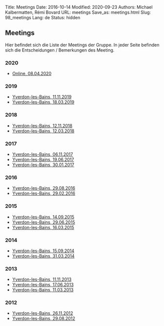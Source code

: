 Title: Meetings
Date: 2016-10-14
Modified: 2020-09-23
Authors: Michael Kalbermatten, Rémi Bovard
URL: meetings
Save_as: meetings.html
Slug: 98_meetings
Lang: de
Status: hidden

## Meetings

Hier befindet sich die Liste der Meetings der Gruppe. In jeder Seite befinden sich die Entscheidungen / Bemerkungen des Meeting.

### 2020

* [Online, 08.04.2020](meeting_minutes/2020-04-08)

### 2019

* [Yverdon-les-Bains, 11.11.2019](meetings/2019-11-11)
* [Yverdon-les-Bains, 18.03.2019](meetings/2019-03-18)

### 2018

* [Yverdon-les-Bains, 12.11.2018](meetings/2018-11-12)
* [Yverdon-les-Bains, 12.03.2018](meetings/2018-03-12)

### 2017

* [Yverdon-les-Bains, 06.11.2017](meetings/2017-11-06)
* [Yverdon-les-Bains, 19.06.2017](meetings/2017-06-19)
* [Yverdon-les-Bains, 30.01.2017](meetings/2017-01-30)

### 2016

* [Yverdon-les-Bains, 29.08.2016](meetings/2016-08-29)
* [Yverdon-les-Bains, 29.02.2016](meetings/2016-02-29)

### 2015

* [Yverdon-les-Bains, 14.09.2015](meetings/2015-09-14)
* [Yverdon-les-Bains, 29.06.2015](meetings/2015-06-29)
* [Yverdon-les-Bains, 16.03.2015](meetings/2015-03-16)

### 2014

* [Yverdon-les-Bains, 15.09.2014](meetings/2014-09-15)
* [Yverdon-les-Bains, 31.03.2014](meetings/2014-03-31)

### 2013

* [Yverdon-les-Bains, 11.11.2013](meetings/2013-11-11)
* [Yverdon-les-Bains, 17.06.2013](meetings/2013-06-17)
* [Yverdon-les-Bains, 11.03.2013](meetings/2013-03-11)

### 2012

* [Yverdon-les-Bains, 26.11.2012](meetings/2012-11-26)
* [Yverdon-les-Bains, 29.08.2012](meetings/2012-08-29)
